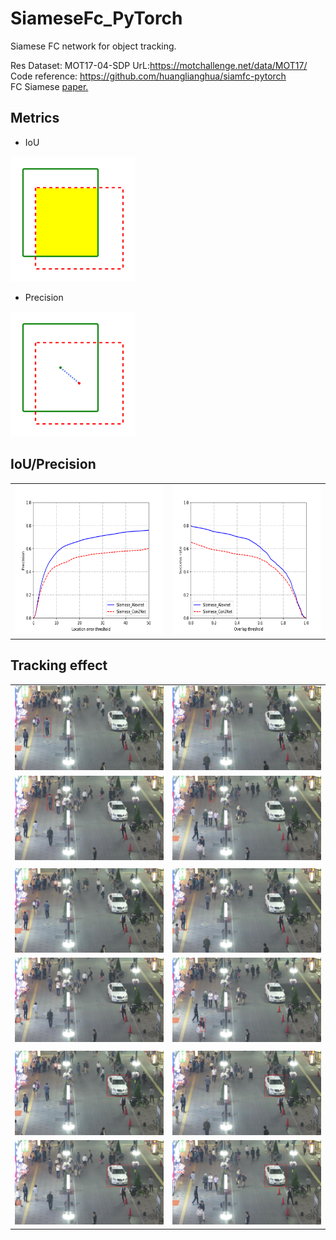# SiameseFc_PyTorch
Siamese FC network for object tracking.

Res Dataset: MOT17-04-SDP UrL:https://motchallenge.net/data/MOT17/   
Code reference: https://github.com/huanglianghua/siamfc-pytorch
<br/>
FC Siamese [paper.](https://arxiv.org/pdf/1606.09549.pdf)

## Metrics
 - IoU
 <img src="src/res/IoU.png" width="200" height="200" />
 
 - Precision
 <img src="src/res/precision.png" width="200" height="200" />
 

## IoU/Precision
|||
|---|---|
|<img src="src/res/PrecisonPlot.png" width="320" height="240" />|<img src="src/res/IoUPlot.png" width="320" height="240" />|

## Tracking effect
|||
|---|---|
|<img src="src/res/dstImg1/000001.jpg" width="240" height="135" />|<img src="src/res/dstImg1/000090.jpg" width="240" height="135" />|
|<img src="src/res/dstImg1/000180.jpg" width="240" height="135" />|<img src="src/res/dstImg1/000300.jpg" width="240" height="135" />|
|||
|<img src="src/res/dstImg3/000001.jpg" width="240" height="135" />|<img src="src/res/dstImg3/000090.jpg" width="240" height="135" />|
|<img src="src/res/dstImg3/000180.jpg" width="240" height="135" />|<img src="src/res/dstImg3/000300.jpg" width="240" height="135" />|
|||
|<img src="src/res/dstImg5/000001.jpg" width="240" height="135" />|<img src="src/res/dstImg5/000090.jpg" width="240" height="135" />|
|<img src="src/res/dstImg5/000180.jpg" width="240" height="135" />|<img src="src/res/dstImg5/000300.jpg" width="240" height="135" />|